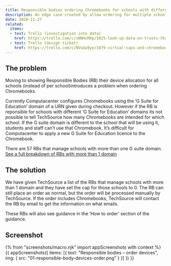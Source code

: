 ```yaml
---
title: Responsible bodies ordering Chromebooks for schools with different G Suite domains
description: An edge case created by allow ordering for multiple schools (virtual caps)
date: 2020-11-27
related:
  items:
  - text: Trello (investigation into data)
    href: https://trello.com/c/xNNHcMXp/1025-look-up-data-on-trusts-that-have-set-different-chromebook-domain-names-for-their-schools
  - text: Trello (design ticket)
    href: https://trello.com/c/NVuGa9ye/1079-virtual-caps-and-chromebooks-design-ticket
---
```


## The problem

Moving to showing Responsible Bodies (RB) their device allocation for all schools (instead of per school)introduces a problem when ordering Chromebooks. 

Currently Computacenter configures Chromebooks using the ‘G Suite for Education’ domain of a URN given during checkout. However if the RB is reponsible for schools with different ‘G Suite for Education’ domains its not possible to tell TechSource how many Chromebooks are intended for which school. If the G suite domain is different to the school that will be using it, students and staff can’t use that Chromebook. It’s difficult for Computacenter to apply a new G Suite for Education licence to the Chromebook.

There are 57 RBs that manage schools with more than one G suite domain. [See a full breakdown of RBs with more than 1 domain](https://trello.com/c/xNNHcMXp/1025-look-up-data-on-trusts-that-have-set-different-chromebook-domain-names-for-their-schools)

## The solution

We have given TechSource a list of the RBs that manage schools with more than 1 domain and they have set the cap for those schools to 0. The RB can still place an order as normal, but the order will be processed manually by TechSource. If the order includes Chromebooks, TechSource will contact the RB by email to get the information on what emails.

These RBs will also see guidance in the ‘How to order’ section of the guidance.

## Screenshot

{% from "screenshots/macro.njk" import appScreenshots with context %}
{{ appScreenshots({
  items: [{
      text: "Responsible bodies – order devices",
      img: { src: "01-responsible-body-devices-order.png" }
    }]
}) }}

